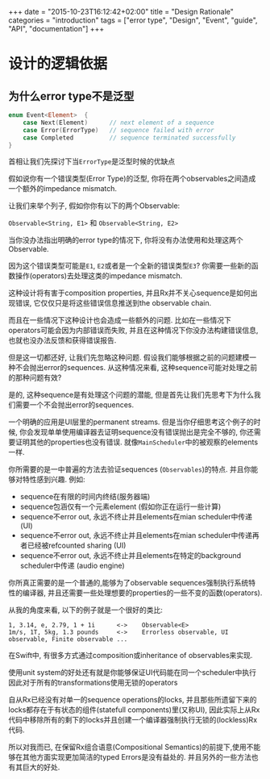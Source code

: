 +++
date = "2015-10-23T16:12:42+02:00"
title = "Design Rationale"
categories = "introduction"
tags = ["error type", "Design", "Event", "guide", "API", "documentation"]
+++

设计的逻辑依据
================

## 为什么error type不是泛型

```Swift
enum Event<Element>  {
    case Next(Element)      // next element of a sequence
    case Error(ErrorType)   // sequence failed with error
    case Completed          // sequence terminated successfully
}
```

首相让我们先探讨下当`ErrorType`是泛型时候的优缺点

假如说你有一个错误类型(Error Type)的泛型, 你将在两个observables之间造成一个额外的impedance mismatch.

让我们来举个列子, 假如你你有以下的两个Observable:

`Observable<String, E1>` 和 `Observable<String, E2>`

当你没办法指出明确的error type的情况下, 你将没有办法使用和处理这两个Observable.

因为这个错误类型可能是`E1`, `E2`或者是一个全新的错误类型`E3`? 你需要一些新的函数操作(operators)去处理这类的impedance mismatch.

这种设计将有害于composition properties, 并且Rx并不关心sequence是如何出现错误, 它仅仅只是将这些错误信息推送到the observable chain.

而且在一些情况下这种设计也会造成一些额外的问题. 比如在一些情况下operators可能会因为内部错误而失败, 并且在这种情况下你没办法构建错误信息,也就也没办法反馈和获得错误报告.

但是这一切都还好, 让我们先忽略这种问题. 假设我们能够根据之前的问题建模一种不会抛出error的sequences. 从这种情况来看, 这种sequence可能对处理之前的那种问题有效?

是的, 这种sequence是有处理这个问题的潜能, 但是首先让我们先思考下为什么我们需要一个不会抛出error的sequences.

一个明确的应用是UI层里的permanent streams. 但是当你仔细思考这个例子的时候, 你会发现单单使用编译器去证明sequence没有错误抛出是完全不够的, 你还需要证明其他的properties也没有错误. 就像`MainScheduler`中的被观察的elements一样.

你所需要的是一中普遍的方法去验证sequences (`Observables`)的特点. 并且你能够对特性感到兴趣. 例如:

* sequence在有限的时间内终结(服务器端)
* sequence包涵仅有一个元素element (假如你正在运行一些计算)
* sequence不error out, 永远不终止并且elements在mian scheduler中传递 (UI)
* sequence不error out, 永远不终止并且elements在mian scheduler中传递再者已经被refcounted sharing (UI)
* sequence不error out, 永远不终止并且elements在特定的background scheduler中传递 (audio engine)

你所真正需要的是一个普通的,能够为了observable sequences强制执行系统特性的编译器, 并且还需要一些处理想要的properties的一些不变的函数(operators).

从我的角度来看, 以下的例子就是一个很好的类比:

```
1, 3.14, e, 2.79, 1 + 1i      <->    Observable<E>
1m/s, 1T, 5kg, 1.3 pounds     <->    Errorless observable, UI observable, Finite observable ...
```

在Swift中, 有很多方式通过composition或inheritance of observables来实现.

使用unit system的好处还有就是你能够保证UI代码能在同一个scheduler中执行因此对于所有的transformations使用无锁的operators

自从Rx已经没有对单一的sequence operations的locks, 并且那些所遗留下来的locks都存在于有状态的组件(statefull components)里(又称UI), 因此实际上从Rx代码中移除所有的剩下的locks并且创建一个编译器强制执行无锁的(lockless)Rx代码.

所以对我而已, 在保留Rx组合语意(Compositional Semantics)的前提下,使用不能够在其他方面实现更加简洁的typed Errors是没有益处的. 并且另外的一些方法也有其巨大的好处.
